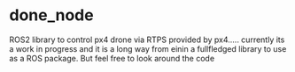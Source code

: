 # done_node
ROS2 library to control px4 drone via RTPS provided by px4..... currently its a work in progress and it is a long way from einin a fullfledged library  to use as a ROS package. But feel free to look around the code
